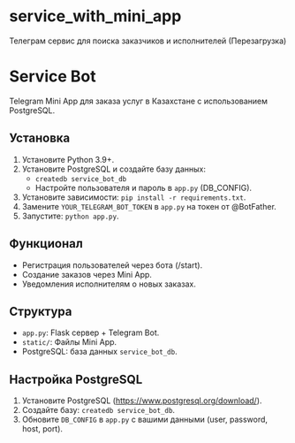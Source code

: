 # service_with_mini_app
Телеграм сервис для поиска заказчиков и исполнителей (Перезагрузка)

# Service Bot
Telegram Mini App для заказа услуг в Казахстане с использованием PostgreSQL.

## Установка
1. Установите Python 3.9+.
2. Установите PostgreSQL и создайте базу данных:
   - `createdb service_bot_db`
   - Настройте пользователя и пароль в `app.py` (DB_CONFIG).
3. Установите зависимости: `pip install -r requirements.txt`.
4. Замените `YOUR_TELEGRAM_BOT_TOKEN` в `app.py` на токен от @BotFather.
5. Запустите: `python app.py`.

## Функционал
- Регистрация пользователей через бота (/start).
- Создание заказов через Mini App.
- Уведомления исполнителям о новых заказах.

## Структура
- `app.py`: Flask сервер + Telegram Bot.
- `static/`: Файлы Mini App.
- PostgreSQL: база данных `service_bot_db`.

## Настройка PostgreSQL
1. Установите PostgreSQL (https://www.postgresql.org/download/).
2. Создайте базу: `createdb service_bot_db`.
3. Обновите `DB_CONFIG` в `app.py` с вашими данными (user, password, host, port).